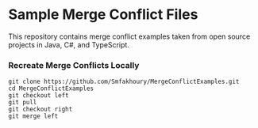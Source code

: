 # Sample Merge Conflict Files
This repository contains merge conflict examples taken from open source projects in Java, C#, and TypeScript. 

### Recreate Merge Conflicts Locally

```
git clone https://github.com/Smfakhoury/MergeConflictExamples.git
cd MergeConflictExamples
git checkout left
git pull
git checkout right
git merge left